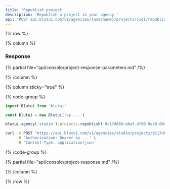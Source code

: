 ```yaml
---
title: 'Republish project'
description: 'Republish a project in your agency.'
api: 'POST api.blutui.com/v1/agencies/{username}/projects/{id}/republish'
---
```


{% row %}

{% column %}
### Response

{% partial file="api/console/project-response-parameters.md" /%}

{% /column %}

{% column sticky="true" %}

{% code-group %}

```ts {% process=false filename="Node.js" %}
import Blutui from 'blutui'

const blutui = new Blutui('ey....')

blutui.agency('studio').projects.republish('9c17d680-e0af-4f00-9e28-08c4e38e89e0')
```

```bash {% process=false filename="cURL" %}
curl -X POST 'https://api.blutui.com/v1/agencies/studio/projects/9c17d680-e0af-4f00-9e28-08c4e38e89e0/republish' \
     -H 'Authorization: Bearer ey....' \
     -H 'Content-Type: application/json'
```

{% /code-group %}

{% partial file="api/console/project-response.md" /%}

{% /column %}

{% /row %}
